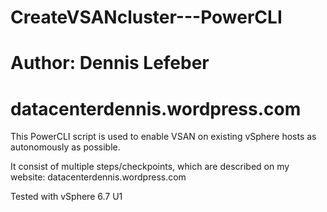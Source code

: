 # CreateVSANcluster---PowerCLI
# Author: Dennis Lefeber
# datacenterdennis.wordpress.com

This PowerCLI script is used to enable VSAN on existing vSphere hosts as autonomously as possible.

It consist of multiple steps/checkpoints, which are described on my website: datacenterdennis.wordpress.com

Tested with vSphere 6.7 U1
